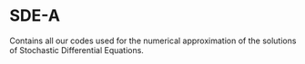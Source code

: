 # SDE-A
Contains all our codes used for the numerical approximation of the solutions of Stochastic Differential Equations.
